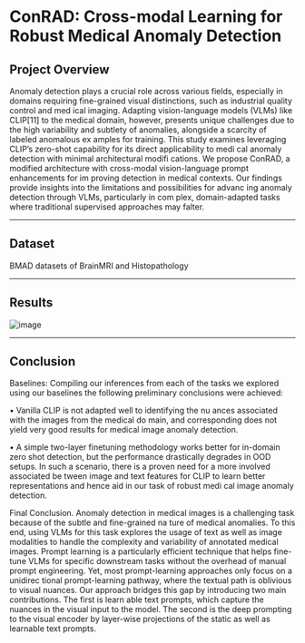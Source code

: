 # ConRAD: Cross-modal Learning for Robust Medical Anomaly Detection

## **Project Overview**
 
 Anomaly detection plays a crucial role across various
 fields, especially in domains requiring fine-grained visual
 distinctions, such as industrial quality control and med
ical imaging. Adapting vision-language models (VLMs)
 like CLIP[11] to the medical domain, however, presents
 unique challenges due to the high variability and subtlety
 of anomalies, alongside a scarcity of labeled anomalous ex
amples for training. This study examines leveraging CLIP’s
 zero-shot capability for its direct applicability to medi
cal anomaly detection with minimal architectural modifi
cations. We propose ConRAD, a modified architecture with
 cross-modal vision-language prompt enhancements for im
proving detection in medical contexts. Our findings provide
 insights into the limitations and possibilities for advanc
ing anomaly detection through VLMs, particularly in com
plex, domain-adapted tasks where traditional supervised
 approaches may falter.
 
---

## **Dataset**
BMAD datasets of BrainMRI and Histopathology 

---

## **Results**
![image](https://github.com/user-attachments/assets/ec6651aa-62bd-4297-858b-22ead482f735)

---

## **Conclusion**

Baselines: Compiling our inferences from each of the tasks
 we explored using our baselines the following preliminary
 conclusions were achieved:
 
 • Vanilla CLIP is not adapted well to identifying the nu
ances associated with the images from the medical do
main, and corresponding does not yield very good results
 for medical image anomaly detection.
 
 • A simple two-layer finetuning methodology works better
 for in-domain zero shot detection, but the performance
 drastically degrades in OOD setups. In such a scenario,
 there is a proven need for a more involved associated be
tween image and text features for CLIP to learn better
 representations and hence aid in our task of robust medi
cal image anomaly detection.


 Final Conclusion. Anomaly detection in medical images is
 a challenging task because of the subtle and fine-grained na
ture of medical anomalies. To this end, using VLMs for this
 task explores the usage of text as well as image modalities to
 handle the complexity and variability of annotated medical
 images. Prompt learning is a particularly efficient technique
 that helps fine-tune VLMs for specific downstream tasks
 without the overhead of manual prompt engineering. Yet,
 most prompt-learning approaches only focus on a unidirec
tional prompt-learning pathway, where the textual path is
 oblivious to visual nuances. 
 Our approach bridges this gap
 by introducing two main contributions. The first is learn
able text prompts, which capture the nuances in the visual
 input to the model. The second is the deep prompting to
 the visual encoder by layer-wise projections of the static as
 well as learnable text prompts.

